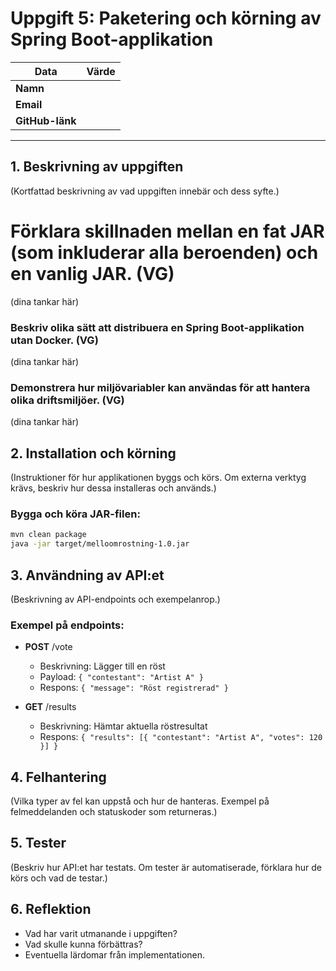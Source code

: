 # Uppgift 5: Paketering och körning av Spring Boot-applikation

| Data            | Värde |
| --------------- | ----- |
| **Namn**        |       |
| **Email**       |       |
| **GitHub-länk** |       |

---

## 1. Beskrivning av uppgiften

(Kortfattad beskrivning av vad uppgiften innebär och dess syfte.)

# Förklara skillnaden mellan en **fat JAR** (som inkluderar alla beroenden) och en vanlig JAR. (VG)

(dina tankar här)

### Beskriv olika sätt att distribuera en Spring Boot-applikation utan Docker. (VG)

(dina tankar här)

### Demonstrera hur miljövariabler kan användas för att hantera olika driftsmiljöer. (VG)

(dina tankar här)

## 2. Installation och körning

(Instruktioner för hur applikationen byggs och körs. Om externa verktyg krävs, beskriv hur dessa installeras och används.)

### Bygga och köra JAR-filen:

```sh
mvn clean package
java -jar target/melloomrostning-1.0.jar
```

## 3. Användning av API:et

(Beskrivning av API-endpoints och exempelanrop.)

### Exempel på endpoints:

-   **POST** /vote

    -   Beskrivning: Lägger till en röst
    -   Payload: `{ "contestant": "Artist A" }`
    -   Respons: `{ "message": "Röst registrerad" }`

-   **GET** /results
    -   Beskrivning: Hämtar aktuella röstresultat
    -   Respons: `{ "results": [{ "contestant": "Artist A", "votes": 120 }] }`

## 4. Felhantering

(Vilka typer av fel kan uppstå och hur de hanteras. Exempel på felmeddelanden och statuskoder som returneras.)

## 5. Tester

(Beskriv hur API:et har testats. Om tester är automatiserade, förklara hur de körs och vad de testar.)

## 6. Reflektion

-   Vad har varit utmanande i uppgiften?
-   Vad skulle kunna förbättras?
-   Eventuella lärdomar från implementationen.
